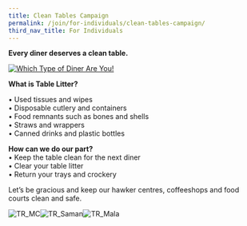 ```yaml
---
title: Clean Tables Campaign
permalink: /join/for-individuals/clean-tables-campaign/
third_nav_title: For Individuals
---
```


**Every diner deserves a clean table.** <br>

[![Which Type of Diner Are You!](https://img.youtube.com/vi/1Z_RNv6HnM8/0.jpg)](https://www.youtube.com/watch?v=1Z_RNv6HnM8)<br>

**What is Table Litter?** <br>

•	Used tissues and wipes <br>
•	Disposable cutlery and containers <br>
•	Food remnants such as bones and shells <br>
•	Straws and wrappers <br>
•	Canned drinks and plastic bottles <br>

**How can we do our part?**<br>
•	Keep the table clean for the next diner <br>
•	Clear your table litter <br>
•	Return your trays and crockery <br>

Let’s be gracious and keep our hawker centres, coffeeshops and food courts clean and safe. <br>

![TR_MC](/images/TR_MC.jpg)![TR_Saman](/images/TR_Saman.jpg)![TR_Mala](/images/TR_Mala.jpg)


